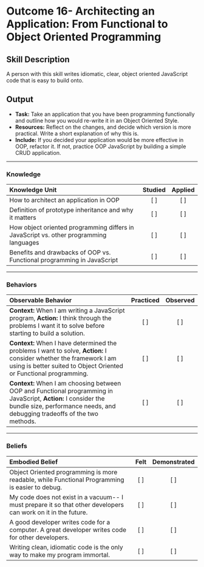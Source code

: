 # Outcome 16- Architecting an Application: From Functional to Object Oriented Programming

## Skill Description
A person with this skill writes idiomatic, clear, object oriented JavaScript code that is easy to build onto. 

## Output 
- **Task:** Take an application that you have been programming functionally and outline how you would re-write it in an Object Oriented Style. 
- **Resources:** Reflect on the changes, and decide which version is more practical. Write a short explanation of why this is. 
- **Include:** If you decided your application would be more effective in OOP, refactor it. If not, practice OOP JavaScript by building a simple CRUD application. 

-------

### Knowledge

| Knowledge Unit   |      Studied      | Applied |
|:-------------|:------------------:|:--------:|
| How to architect an application in OOP |   [ ]   |   [ ] |
| Definition of prototype inheritance and why it matters  |   [ ]   |   [ ] |
| How object oriented programming differs in JavaScript vs. other programming languages  |   [ ]   |   [ ] |
| Benefits and drawbacks of OOP vs. Functional programming in JavaScript  |   [ ]   |   [ ] |

-------

### Behaviors

| Observable Behavior   |      Practiced      | Observed |
|:-------------|:------------------:|:--------:|
| **Context:** When I am writing a JavaScript program, **Action:** I think through the problems I want it to solve before starting to build a solution.  |   [ ]   |   [ ] |
| **Context:** When I have determined the problems I want to solve, **Action:** I consider whether the framework I am using is better suited to Object Oriented or Functional programming.  |   [ ]   |   [ ] |
| **Context:** When I am choosing between OOP and Functional programming in JavaScript, **Action:** I consider the bundle size, performance needs, and debugging tradeoffs of the two methods.  |   [ ]   |   [ ] |

-------

### Beliefs

| Embodied Belief   |      Felt      | Demonstrated |
|:-------------|:------------------:|:--------:|
| Object Oriented programming is more readable, while Functional Programming is easier to debug.  |   [ ]   |   [ ] |
| My code does not exist in a vacuum-- I must prepare it so that other developers can work on it in the future.  |   [ ]   |   [ ] |
| A good developer writes code for a computer. A great developer writes code for other developers.  |   [ ]   |   [ ] |
| Writing clean, idiomatic code is the only way to make my program immortal.  |   [ ]   |   [ ] | 
